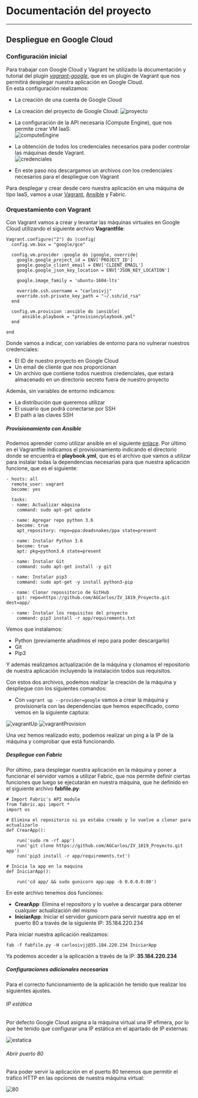 # Documentación del proyecto
---
## Despliegue en Google Cloud
### Configuración inicial
Para trabajar con Google Cloud y Vagrant he utilizado la documentación y tutorial del plugin [_vagrant-google_](https://github.com/mitchellh/vagrant-google), que es un plugin de Vagrant que nos permitirá desplegar nuestra aplicación en Google Cloud.  
En esta configuración realizamos:
- La creación de una cuenta de Google Cloud
- La creación del proyecto de Google Cloud:
![proyecto](../img/proyecto.png)

- La configuración de la API necesaria (Compute Engine), que nos permite crear VM IaaS:  
![computeEngine](../img/compute.png)

- La obtención de todos los credenciales necesarios para poder controlar las máquinas desde Vagrant.  
![credenciales](../img/credenciales.png)  
 - En este paso nos descargamos un archivos con los credenciales necesarios para el despliegue con Vagrant

Para desplegar y crear desde cero nuestra aplicación en una máquina de tipo IaaS, vamos a usar [Vagrant](https://www.vagrantup.com/), [Ansible](https://www.ansible.com/) y Fabric.

### Orquestamiento con Vagrant
Con Vagrant vamos a crear y levantar las máquinas virtuales en Google Cloud utilizando el siguiente archivo **Vagrantfile**:
```
Vagrant.configure("2") do |config|
  config.vm.box = "google/gce"

  config.vm.provider :google do |google, override|
    google.google_project_id = ENV['PROJECT_ID']
    google.google_client_email = ENV['CLIENT_EMAIL']
    google.google_json_key_location = ENV['JSON_KEY_LOCATION']

    google.image_family = 'ubuntu-1604-lts'

    override.ssh.username = "carlosivjj"
    override.ssh.private_key_path = "~/.ssh/id_rsa"
  end

  config.vm.provision :ansible do |ansible|
      ansible.playbook = "provision/playbook.yml"
  end

end
```
Donde vamos a indicar, con variables de entorno para no vulnerar nuestros credenciales:
- El ID de nuestro proyecto en Google Cloud
- Un email de cliente que nos proporcionan
- Un archivo que contiene todos nuestros credenciales, que estará almacenado en un directorio secreto fuera de nuestro proyecto

Además, sin variables de entorno indicamos:
- La distribución que queremos utilizar
- El usuario que podrá conectarse por SSH
- El path a las claves SSH

##### Provisionamiento con Ansible
Podemos aprender como utilizar ansible en el siguiente [enlace](https://docs.ansible.com/ansible/latest/user_guide/playbooks_intro.html#basics
). Por último en el Vagrantfile indicamos el provisionamiento indicando el directorio donde se encuentra el **playbook.yml**, que es el archivo que vamos a utilizar para instalar todas la dependencias necesarias para que nuestra aplicación funcione, que es el siguiente:
```
- hosts: all
  remote_user: vagrant
  become: yes

  tasks:
  - name: Actualizar máquina
    command: sudo apt-get update

  - name: Agregar repo python 3.6
    become: true
    apt_repository: repo=ppa:deadsnakes/ppa state=present

  - name: Instalar Python 3.6
    become: true
    apt: pkg=python3.6 state=present

  - name: Instalar Git
    command: sudo apt-get install -y git

  - name: Instalar pip3
    command: sudo apt-get -y install python3-pip

  - name: Clonar repossitorio de GitHub
    git: repo=https://github.com/AGCarlos/IV_1819_Proyecto.git  dest=app/

  - name: Instalar los requisitos del proyecto
    command: pip3 install -r app/requirements.txt

```
Vemos que instalamos:
- Python (previamente añadimos el repo para poder descargarlo)
- Git
- Pip3  

Y además realizamos actualización de la máquina y clonamos el repositorio de nuestra aplicación incluyendo la instalación todos sus requisitos.  

Con estos dos archivos, podemos realizar la creación de la máquina y despliegue con los siguientes comandos:
- Con ``vagrant up --provider=google`` vamos a crear la máquina y provisionarla con las dependencias que hemos especificado, como vemos en la siguiente captura:

![vagrantUp](../img/vagrantUp.png)
![vagrantProvision](../img/vagrantProvision.png)  

Una vez hemos realizado esto, podemos realizar un ping a la IP de la máquina y comprobar que está funcionando.
##### Despliegue con Fabric
Por último, para desplegar nuestra aplicación en la máquina y poner a funcionar el servidor vamos a utilizar Fabric, que nos permite definir ciertas funciones que luego se ejecutarán en nuestra máquina, que he definido en el siguiente archivo **fabfile.py**:
```
# Import Fabric's API module
from fabric.api import *
import os

# Elimina el repositorio si ya estaba creado y lo vuelve a clonar para actualizarlo
def CrearApp():

    run('sudo rm -rf app')
    run('git clone https://github.com/AGCarlos/IV_1819_Proyecto.git app')
    run('pip3 install -r app/requirements.txt')

# Inicia la app en la maquina
def IniciarApp():

    run('cd app/ && sudo gunicorn app:app -b 0.0.0.0:80')

```  
En este archivo tenemos dos funciones:
- **CrearApp**: Elimina el repositoro y lo vuelve a descargar para obtener cualquier actualización del mismo
- **IniciarApp**: Iniciar el servidor gunicorn para servir nuestra app en el puerto 80 a través de la siguiente IP: 35.184.220.234  

Para iniciar nuestra aplicación realizamos:  
```
fab -f fabfile.py -H carlosivjj@35.184.220.234 IniciarApp
```
Ya podemos acceder a la aplicación a través de la IP: **35.184.220.234**
##### Configuraciones adicionales necesarias
Para el correcto funcionamiento de la aplicación he tenido que realizar los siguientes ajustes.
###### IP estática
Por defecto Google Cloud asigna a la máquina virtual una IP efímera, por lo que he tenido que configurar una IP estática en el apartado de IP externas:

![estatica](../img/estatica.png)  

###### Abrir puerto 80
Para poder servir la aplicación en el puerto 80 tenemos que permitir el tráfico HTTP en las opciones de nuestra máquina virtual:

![80](../img/80.png)  
